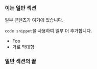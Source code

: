 ### <a name="this-is-a-common-section"></a>이는 일반 섹션

일부 콘텐츠가 여기에 있습니다.

`code snippet`을 사용하여 일부 더 추가합니다.

* Foo
* 가로 막대형

### <a name="end-of-common-section"></a>일반 섹션의 끝